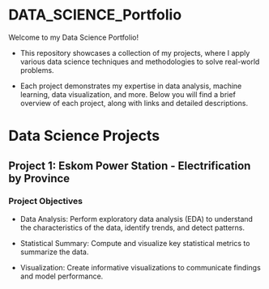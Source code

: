 # DATA_SCIENCE_Portfolio


Welcome to my Data Science Portfolio! 

- This repository showcases a collection of my projects, where I apply various data science techniques and methodologies to solve real-world problems. 

- Each project demonstrates my expertise in data analysis, machine learning, data visualization, and more. Below you will find a brief overview of each project, along with links and detailed descriptions.

# Data Science Projects
## Project 1: Eskom Power Station - Electrification by Province
### Project Objectives

- Data Analysis: Perform exploratory data analysis (EDA) to understand the characteristics of the data, identify trends, and detect patterns.

- Statistical Summary: Compute and visualize key statistical metrics to summarize the data.

- Visualization: Create informative visualizations to communicate findings and model performance.


